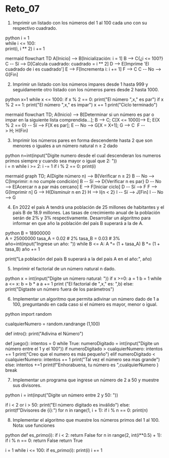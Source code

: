 # Reto_07
1. Imprimir un listado con los números del 1 al 100 cada uno con su respectivo cuadrado.

python
i = 1  
while i <= 100:  
    print(i, i ** 2)
    i += 1

mermaid
flowchart TD
    A[Inicio] --> B[Inicialización: i = 1]
    B --> C{¿i <= 100?}
    C -- Sí --> D[Calcula cuadrado: cuadrado = i ** 2]
    D --> E[Imprime 'El cuadrado de i es cuadrado']
    E --> F[Incrementa i: i += 1]
    F --> C
    C -- No --> G[Fin]

2. Imprimir un listado con los números impares desde 1 hasta 999 y seguidamente otro listado con los números pares desde 2 hasta 1000.

python
x=1
while x <= 1000:
    if x % 2 == 0:
        print("El número ",x," es par")
    if x % 2 == 1:
        print("El número ",x," es impar")
    x += 1
print("Ciclo terminado")

mermaid
flowchart TD;
    A(Inicio) --> B[Determinar si un número es par o impar en la
    siguiente lista comprendida...]; 
    B --> C; C[X <= 1000]--> E; E{X % 2 == 0} -- Sí --> 
    F[X es par]; E -- No --> G[X = X+1]; 
    G --> C
    F --> H; H(Fin)

3. Imprimir los números pares en forma descendente hasta 2 que son menores o iguales a un número natural n ≥ 2 dado

python
n=int(input("Digite numero desde el cual descenderan los numeros primos siempre y cuando sea mayor o igual que 2: "))  
i = n
while i >= 2:
    i -= 1
    if i % 2 == 0:
       print(i)

mermaid
graph TD;
    A(Digite número n) --> B{Verificar n ≥ 2}
    B -- No --> C[Imprimir: n no cumple condición]
    B -- Sí --> D{Verificar n es par}
    D -- No --> E[Acercar n a par más cercano]
    E --> F[Iniciar ciclo]
    D -- Sí --> F
    F --> G[Imprimir n]
    G --> H{Disminuir n en 2}
    H --> I{n < 2}
    I -- Sí --> J[Fin]
    I -- No --> G

4. En 2022 el país A tendrá una población de 25 millones de habitantes y el país B de 18.9 millones. Las tasas de crecimiento anual de la población serán de 2% y 3% respectivamente. Desarrollar un algoritmo para informar en que año la población del país B superará a la de A.

python
B = 18900000  
A = 25000000
tasa_A = 0.02  # 2%
tasa_B = 0.03  # 3%
año=int(input("Ingrese un año: "))
while B <= A:
    A *= (1 + tasa_A)
    B *= (1 + tasa_B)
    año += 1

print("La población del país B superará a la del país A en el año:", año)

5. Imprimir el factorial de un número natural n dado.

python
x = int(input("Digite un número natural: "))
if x >=0:
    a = 1
    b = 1
    while a <= x:
        b = b * a
        a += 1
        print ("El factorial de ",x," es: ",b)
else:
    print("Digtaste un número fuera de los parámetros")

6. Implementar un algoritmo que permita adivinar un número dado de 1 a 100, preguntando en cada caso si el número es mayor, menor o igual.

python
import random

cualquierNumero = random.randrange (1,100)

def intro():
    print("Adivina el Número")

def juego():
    intentos = 0
    while True:
        numeroDigitado = int(input("Digite un número entre el 1 y el 100"))
        if numeroDigitado > cualquierNumero:
            intentos += 1
            print("Creo que el numero es más pequeño")
        elif numeroDigitado < cualquierNumero:
            intentos += 1
            print("Tal vez el número sea mas grande")
        else:
            intentos +=1
            print(f"Enhorabuena, tu número es ",cualquierNumero )
            break

7. Implementar un programa que ingrese un número de 2 a 50 y muestre sus divisores.

python
i = int(input("Digite un número entre 2 y 50: "))

if i < 2 or i > 50:
    print("El número digitado es inválido")
else:
    print(f"Divisores de {i}:")
    for n in range(1, i + 1):
        if i % n == 0:
            print(n)

8. Implementar el algoritmo que muestre los números primos del 1 al 100. Nota: use funciones

python
def es_primo(i):
    if i < 2:
        return False
    for n in range(2, int(i**0.5) + 1):
        if i % n == 0:
            return False
    return True

i = 1
while i <= 100:
    if es_primo(i):
        print(i)
    i += 1
